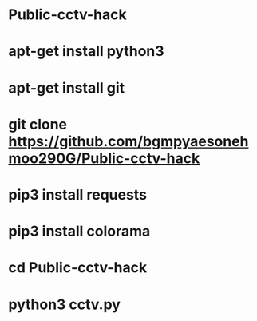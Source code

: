 # Public-cctv-hack
# apt-get install python3

# apt-get install git

# git clone https://github.com/bgmpyaesonehmoo290G/Public-cctv-hack

# pip3 install requests

# pip3 install colorama

# cd Public-cctv-hack

# python3 cctv.py
